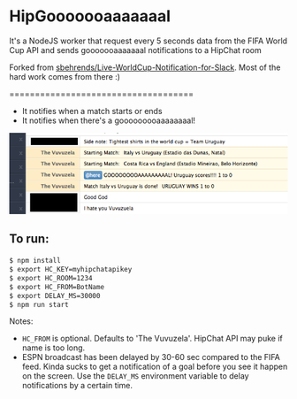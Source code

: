 HipGooooooaaaaaaal
====================================

It's a NodeJS worker that request every 5 seconds data from the FIFA World Cup API and sends gooooooaaaaaaal notifications to a HipChat room

Forked from [sbehrends/Live-WorldCup-Notification-for-Slack](sbehrends/Live-WorldCup-Notification-for-Slack).  Most of the hard work comes from there :)

====================================

+ It notifies when a match starts or ends
+ It notifies when there's a gooooooooaaaaaaaal!

![demo](https://raw.githubusercontent.com/dlopuch/HipGooooooaaaaaaal/master/demo.png "Everybody hates the Vuvuzela")


## To run:
```
$ npm install
$ export HC_KEY=myhipchatapikey
$ export HC_ROOM=1234
$ export HC_FROM=BotName
$ export DELAY_MS=30000
$ npm run start
```

Notes:
- `HC_FROM` is optional.  Defaults to 'The Vuvuzela'.  HipChat API may puke if name is too long.
- ESPN broadcast has been delayed by 30-60 sec compared to the FIFA feed.  Kinda sucks to get a notification of a goal
  before you see it happen on the screen.  Use the `DELAY_MS` environment variable to delay notifications by a certain time.

